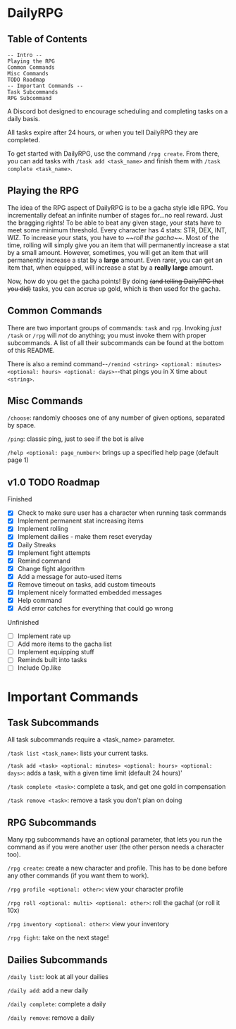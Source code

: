 # DailyRPG

## Table of Contents

```
-- Intro --
Playing the RPG
Common Commands
Misc Commands
TODO Roadmap
-- Important Commands --
Task Subcommands
RPG Subcommand
```

A Discord bot designed to encourage scheduling and completing tasks on a daily basis.

All tasks expire after 24 hours, or when you tell DailyRPG they are completed.

To get started with DailyRPG, use the command `/rpg create`. From there, you can add tasks with `/task add <task_name>` and finish them with `/task complete <task_name>`.

## Playing the RPG

The idea of the RPG aspect of DailyRPG is to be a gacha style idle RPG. You incrementally defeat an infinite number of stages for...no real reward. Just the bragging rights! To be able to beat any given stage, your stats have to meet some minimum threshold. Every character has 4 stats: STR, DEX, INT, WIZ. To increase your stats, you have to _\~\~roll the gacha\~\~_. Most of the time, rolling will simply give you an item that will permanently increase a stat by a small amount. However, sometimes, you will get an item that will permanently increase a stat by a **large** amount. Even rarer, you can get an item that, when equipped, will increase a stat by a **really large** amount.

Now, how do you get the gacha points! By doing ~~(and telling DailyRPG that you did)~~ tasks, you can accrue up gold, which is then used for the gacha.

## Common Commands

There are two important groups of commands: `task` and `rpg`. Invoking _just_ `/task` or `/rpg` will _not_ do anything; you must invoke them with proper subcommands. A list of all their subcommands can be found at the bottom of this README. 

There is also a remind command--`/remind <string> <optional: minutes> <optional: hours> <optional: days>`--that pings you in X time about `<string>`.

## Misc Commands

`/choose`: randomly chooses one of any number of given options, separated by space.

`/ping`: classic ping, just to see if the bot is alive

`/help <optional: page_number>`: brings up a specified help page (default page 1)

## v1.0 TODO Roadmap

Finished
- [x] Check to make sure user has a character when running task commands
- [x] Implement permanent stat increasing items
- [x] Implement rolling
- [x] Implement dailies - make them reset everyday
- [x] Daily Streaks
- [x] Implement fight attempts
- [x] Remind command
- [x] Change fight algorithm
- [x] Add a message for auto-used items
- [x] Remove timeout on tasks, add custom timeouts
- [x] Implement nicely formatted embedded messages
- [x] Help command
- [x] Add error catches for everything that could go wrong

Unfinished
- [ ] Implement rate up
- [ ] Add more items to the gacha list
- [ ] Implement equipping stuff
- [ ] Reminds built into tasks
- [ ] Include Op.like

# Important Commands

## Task Subcommands

All task subcommands require a <task_name> parameter.

`/task list <task_name>`: lists your current tasks.

`/task add <task> <optional: minutes> <optional: hours> <optional: days>`: adds a task, with a given time limit (default 24 hours)'

`/task complete <task>`: complete a task, and get one gold in compensation

`/task remove <task>`: remove a task you don't plan on doing

## RPG Subcommands

Many rpg subcommands have an optional <other> parameter, that lets you run the command as if you were another user (the other person needs a character too).

`/rpg create`: create a new character and profile. This has to be done before any other commands (if you want them to work).

`/rpg profile <optional: other>`: view your character profile

`/rpg roll <optional: multi> <optional: other>`: roll the gacha! (or roll it 10x)

`/rpg inventory <optional: other>`: view your inventory

`/rpg fight`: take on the next stage!

## Dailies Subcommands

`/daily list`: look at all your dailies

`/daily add`: add a new daily

`/daily complete`: complete a daily

`/daily remove`: remove a daily
